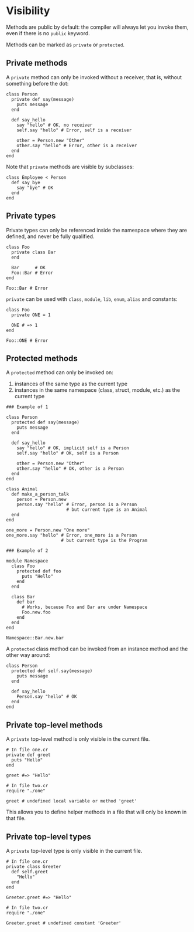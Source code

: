 # Visibility

Methods are public by default: the compiler will always let you invoke them, even if there is no `public` keyword.

Methods can be marked as `private` or `protected`.

## Private methods

A `private` method can only be invoked without a receiver, that is, without something before the dot:

```crystal
class Person
  private def say(message)
    puts message
  end

  def say_hello
    say "hello" # OK, no receiver
    self.say "hello" # Error, self is a receiver

    other = Person.new "Other"
    other.say "hello" # Error, other is a receiver
  end
end
```

Note that `private` methods are visible by subclasses:

```crystal
class Employee < Person
  def say_bye
    say "bye" # OK
  end
end
```

## Private types

Private types can only be referenced inside the namespace where they are defined, and never be fully qualified.

```crystal
class Foo
  private class Bar
  end

  Bar      # OK
  Foo::Bar # Error
end

Foo::Bar # Error
```

`private` can be used with `class`, `module`, `lib`, `enum`, `alias` and constants:

```crystal
class Foo
  private ONE = 1

  ONE # => 1
end

Foo::ONE # Error
```

## Protected methods

A `protected` method can only be invoked on:

1. instances of the same type as the current type
2. instances in the same namespace (class, struct, module, etc.) as the current type

```crystal
### Example of 1

class Person
  protected def say(message)
    puts message
  end

  def say_hello
    say "hello" # OK, implicit self is a Person
    self.say "hello" # OK, self is a Person

    other = Person.new "Other"
    other.say "hello" # OK, other is a Person
  end
end

class Animal
  def make_a_person_talk
    person = Person.new
    person.say "hello" # Error, person is a Person
                       # but current type is an Animal
  end
end

one_more = Person.new "One more"
one_more.say "hello" # Error, one_more is a Person
                     # but current type is the Program

### Example of 2

module Namespace
  class Foo
    protected def foo
      puts "Hello"
    end
  end

  class Bar
    def bar
      # Works, because Foo and Bar are under Namespace
      Foo.new.foo
    end
  end
end

Namespace::Bar.new.bar
```

A `protected` class method can be invoked from an instance method and the other way around:

```crystal
class Person
  protected def self.say(message)
    puts message
  end

  def say_hello
    Person.say "hello" # OK
  end
end
```

## Private top-level methods

A `private` top-level method is only visible in the current file.

```crystal
# In file one.cr
private def greet
  puts "Hello"
end

greet #=> "Hello"

# In file two.cr
require "./one"

greet # undefined local variable or method 'greet'
```

This allows you to define helper methods in a file that will only be known in that file.

## Private top-level types

A `private` top-level type is only visible in the current file.

```crystal
# In file one.cr
private class Greeter
  def self.greet
    "Hello"
  end
end

Greeter.greet #=> "Hello"

# In file two.cr
require "./one"

Greeter.greet # undefined constant 'Greeter'
```

